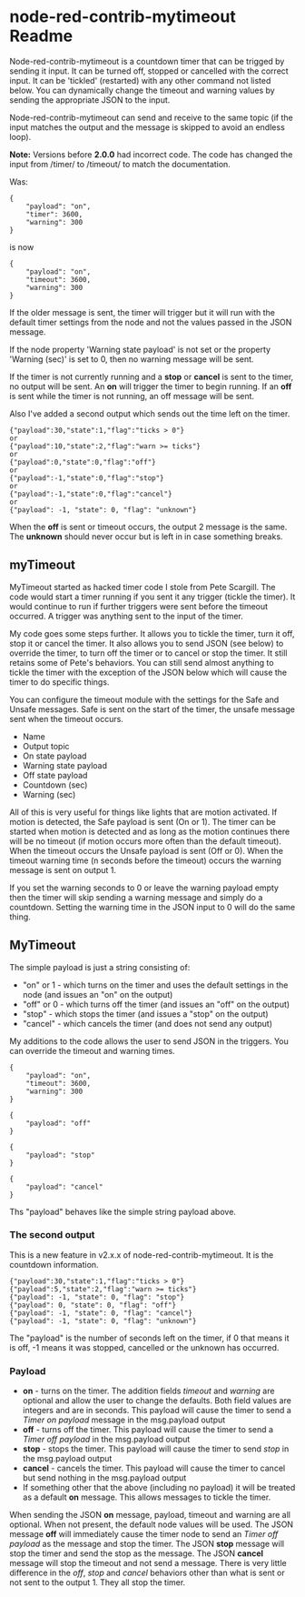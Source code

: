 # node-red-contrib-mytimeout Readme
Node-red-contrib-mytimeout is a countdown timer that can be trigged by sending it input. It can be turned off, stopped or cancelled with the correct input. It can be 'tickled' (restarted) with any other command not listed below. You can dynamically change the timeout and warning values by sending the appropriate JSON to the input.

Node-red-contrib-mytimeout can send and receive to the same topic (if the input matches the output and the message is skipped to avoid an endless loop).

**Note:** Versions before **2.0.0** had incorrect code. The code has changed the input from /timer/ to /timeout/ to match the documentation.

Was:

```
{
    "payload": "on",
    "timer": 3600,
    "warning": 300
}
```
is now

```
{
    "payload": "on",
    "timeout": 3600,
    "warning": 300
}
```

If the older message is sent, the timer will trigger but it will run with the default timer settings from the node and not the values passed in the JSON message.

If the node property 'Warning state payload' is not set or the property 'Warning (sec)' is set to 0, then no warning message will be sent.

If the timer is not currently running and a **stop** or **cancel** is sent to the timer, no output will be sent. An **on** will trigger the timer to begin running. If an **off** is sent while the timer is not running, an off message will be sent.

Also I've added a second output which sends out the time left on the timer.

```
{"payload":30,"state":1,"flag":"ticks > 0"}
or
{"payload":10,"state":2,"flag":"warn >= ticks"}
or
{"payload":0,"state":0,"flag":"off"}
or
{"payload":-1,"state":0,"flag":"stop"}
or
{"payload":-1,"state":0,"flag":"cancel"}
or
{"payload": -1, "state": 0, "flag": "unknown"}
```

When the **off** is sent or timeout occurs, the output 2 message is the same.
The **unknown** should never occur but is left in in case something breaks.

## myTimeout
MyTimeout started as hacked timer code I stole from Pete Scargill. The code would start a timer running if you sent it any trigger (tickle the timer). It would continue to run if further triggers were sent before the timeout occurred. A trigger was anything sent to the input of the timer.

My code goes some steps further. It allows you to tickle the timer, turn it off, stop it or cancel the timer. It also allows you to send JSON (see below) to override the timer, to turn off the timer or to cancel or stop the timer. It still retains some of Pete's behaviors. You can still send almost anything to tickle the timer with the exception of the JSON below which will cause the timer to do specific things.

You can configure the timeout module with the settings for the Safe and Unsafe messages. Safe is sent on the start of the timer, the unsafe message sent when the timeout occurs.

* Name
* Output topic
* On state payload
* Warning state payload
* Off state payload
* Countdown (sec)
* Warning (sec)

All of this is very useful for things like lights that are motion activated. If motion is detected, the Safe payload is sent (On or 1). The timer can be started when motion is detected and as long as the motion continues there will be no timeout (if motion occurs more often than the default timeout). When the timeout occurs the Unsafe payload is sent (Off or 0). When the timeout warning time (n seconds before the timeout) occurs the warning message is sent on output 1.

If you set the warning seconds to 0 or leave the warning payload empty then the timer will skip sending a warning message and simply do a countdown. Setting the warning time in the JSON input to 0 will do the same thing.

## MyTimeout
The simple payload is just a string consisting of:

* "on" or 1 - which turns on the timer and uses the default settings in the node (and issues an "on" on the output)
* "off" or 0 - which turns off the timer (and issues an "off" on the output)
* "stop" - which stops the timer (and issues a "stop" on the output)
* "cancel" - which cancels the timer (and does not send any output)

My additions to the code allows the user to send JSON in the triggers. You can override the timeout and warning times. 

```
{
    "payload": "on",
    "timeout": 3600,
    "warning": 300
}

{
    "payload": "off"
}

{
    "payload": "stop"
}

{
    "payload": "cancel"
}
```

Ths "payload" behaves like the simple string payload above.

### The second output
This is a new feature in v2.x.x of node-red-contrib-mytimeout. It is the countdown information.

```
{"payload":30,"state":1,"flag":"ticks > 0"}
{"payload":5,"state":2,"flag":"warn >= ticks"}
{"payload": -1, "state": 0, "flag": "stop"}
{"payload": 0, "state": 0, "flag": "off"}
{"payload": -1, "state": 0, "flag": "cancel"}
{"payload": -1, "state": 0, "flag": "unknown"}
```

The "payload" is the number of seconds left on the timer, if 0 that means it is off, -1 means it was stopped, cancelled or the unknown has occurred.

### Payload
* **on** - turns on the timer. The addition fields *timeout* and *warning* are optional and allow the user to change the defaults. Both field values are integers and are in seconds. This payload will cause the timer to send a *Timer on payload* message in the msg.payload output
* **off** - turns off the timer. This payload will cause the timer to send a *Timer off payload* in the msg.payload output
* **stop** - stops the timer. This payload will cause the timer to send *stop* in the msg.payload output
* **cancel** - cancels the timer. This payload will cause the timer to cancel but send nothing in the msg.payload output
* If something other that the above (including no payload) it will be treated as a default **on** message. This allows messages to tickle the timer.

When sending the JSON **on** message, payload, timeout and warning are
all optional. When not present, the default node values will be
used. The JSON message **off** will immediately cause the timer node
to send an *Timer off payload* as the message and stop the timer. The
JSON **stop** message will stop the timer and send the stop as the
message. The JSON **cancel** message will stop the timeout and not
send a message. There is very little difference in the *off*, *stop*
and *cancel* behaviors other than what is sent or not sent to the
output 1. They all stop the timer.
